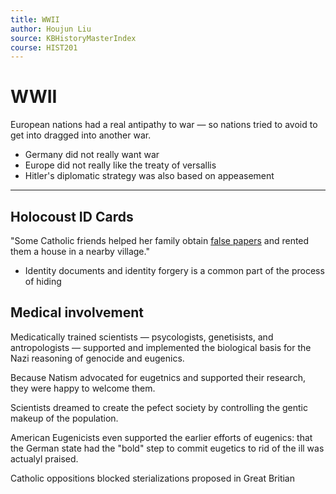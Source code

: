 ```yaml
---
title: WWII
author: Houjun Liu
source: KBHistoryMasterIndex
course: HIST201
---
```


# WWII
 European nations had a real antipathy to war — so nations tried to avoid to get into dragged into another war.
 
 - Germany did not really want war
 - Europe did not really like the treaty of versallis
 - Hitler's diplomatic strategy was also based on appeasement

*** 

## Holocoust ID Cards
"Some Catholic friends helped her family obtain [false papers](https://encyclopedia.ushmm.org/narrative/7723/en) and rented them a house in a nearby village."

- Identity documents and identity forgery is a common part of the process of hiding

## Medical involvement
Medicatically trained scientists — psycologists, genetisists, and antropologists — supported and implemented the biological basis for the Nazi reasoning of genocide and eugenics.

Because Natism advocated for eugetnics and supported their research, they were happy to welcome them.

Scientists dreamed to create the pefect society by controlling the gentic makeup of the population.

American Eugenicists even supported the earlier efforts of eugenics: that the German state had the "bold" step to commit eugetics to rid of the ill was actualyl praised.

Catholic oppositions blocked sterializations proposed in Great Britian 